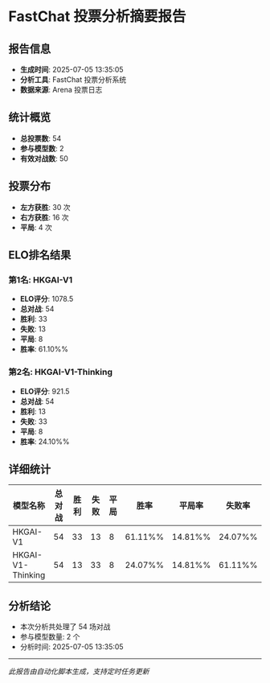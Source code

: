 # FastChat 投票分析摘要报告

## 报告信息
- **生成时间**: 2025-07-05 13:35:05
- **分析工具**: FastChat 投票分析系统
- **数据来源**: Arena 投票日志

## 统计概览
- **总投票数**: 54
- **参与模型数**: 2
- **有效对战数**: 50

## 投票分布
- **左方获胜**: 30 次
- **右方获胜**: 16 次
- **平局**: 4 次

## ELO排名结果
### 第1名: HKGAI-V1
- **ELO评分**: 1078.5
- **总对战**: 54
- **胜利**: 33
- **失败**: 13
- **平局**: 8
- **胜率**: 61.10%%

### 第2名: HKGAI-V1-Thinking
- **ELO评分**: 921.5
- **总对战**: 54
- **胜利**: 13
- **失败**: 33
- **平局**: 8
- **胜率**: 24.10%%

## 详细统计

| 模型名称 | 总对战 | 胜利 | 失败 | 平局 | 胜率 | 平局率 | 失败率 |
|---------|--------|------|------|------|------|--------|--------|
| HKGAI-V1 | 54 | 33 | 13 | 8 | 61.11%% | 14.81%% | 24.07%% |
| HKGAI-V1-Thinking | 54 | 13 | 33 | 8 | 24.07%% | 14.81%% | 61.11%% |

## 分析结论
- 本次分析共处理了 54 场对战
- 参与模型数量: 2 个
- 分析时间: 2025-07-05 13:35:05

---
*此报告由自动化脚本生成，支持定时任务更新*
